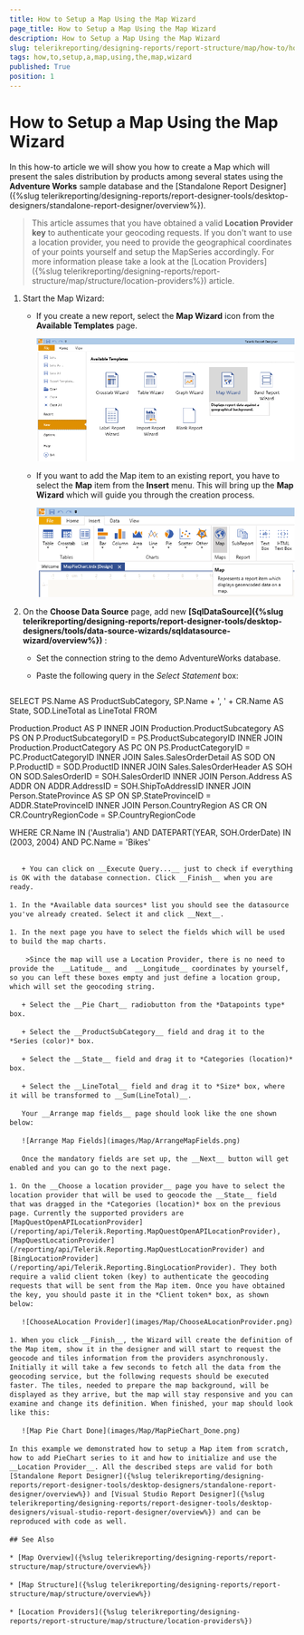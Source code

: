 ```yaml
---
title: How to Setup a Map Using the Map Wizard
page_title: How to Setup a Map Using the Map Wizard 
description: How to Setup a Map Using the Map Wizard
slug: telerikreporting/designing-reports/report-structure/map/how-to/how-to-setup-a-map-using-the-map-wizard
tags: how,to,setup,a,map,using,the,map,wizard
published: True
position: 1
---
```


# How to Setup a Map Using the Map Wizard

In this how-to article we will show you how to create a Map which will present the sales distribution by products among several states using the __Adventure Works__ sample database and the [Standalone Report Designer]({%slug telerikreporting/designing-reports/report-designer-tools/desktop-designers/standalone-report-designer/overview%}). 

> This article assumes that you have obtained a valid  __Location Provider key__ to authenticate your geocoding requests. If you don't want to use a location provider, you need to provide the geographical coordinates of your points yourself and setup the MapSeries accordingly. For more information please take a look at the [Location Providers]({%slug telerikreporting/designing-reports/report-structure/map/structure/location-providers%}) article. 

1. Start the Map Wizard: 

   + If you create a new report, select the __Map Wizard__ icon from the __Available Templates__ page. 

     ![Item Template Map Wizard](images/Map/ItemTemplate_MapWizard.png)

   + If you want to add the Map item to an existing report, you have to select the __Map__ item from the __Insert__ menu. This will bring up the __Map Wizard__ which will guide you through the creation process. 

     ![Insert Menu Select Map](images/Map/InsertMenu_SelectMap.png)


1. On the __Choose Data Source__ page, add new __[SqlDataSource]({%slug telerikreporting/designing-reports/report-designer-tools/desktop-designers/tools/data-source-wizards/sqldatasource-wizard/overview%})__ : 

   + Set the connection string to the demo AdventureWorks database.

   + Paste the following query in the *Select Statement* box: 
    
      ````sql
SELECT
PS.Name AS ProductSubCategory,
SP.Name + ', ' + CR.Name AS State,
SOD.LineTotal as LineTotal
FROM

Production.Product AS P
INNER JOIN Production.ProductSubcategory AS PS ON P.ProductSubcategoryID = PS.ProductSubcategoryID
INNER JOIN Production.ProductCategory AS PC ON PS.ProductCategoryID = PC.ProductCategoryID
INNER JOIN Sales.SalesOrderDetail AS SOD ON P.ProductID = SOD.ProductID
INNER JOIN Sales.SalesOrderHeader AS SOH ON SOD.SalesOrderID = SOH.SalesOrderID
INNER JOIN Person.Address AS ADDR ON ADDR.AddressID = SOH.ShipToAddressID
INNER JOIN Person.StateProvince AS SP ON SP.StateProvinceID = ADDR.StateProvinceID
INNER JOIN Person.CountryRegion AS CR ON CR.CountryRegionCode = SP.CountryRegionCode

WHERE
CR.Name IN ('Australia')
AND DATEPART(YEAR, SOH.OrderDate) IN (2003, 2004)
AND PC.Name = 'Bikes'
````

   + You can click on __Execute Query...__ just to check if everything is OK with the database connection. Click __Finish__ when you are ready. 

1. In the *Available data sources* list you should see the datasource you've already created. Select it and click __Next__. 

1. In the next page you have to select the fields which will be used to build the map charts. 

    >Since the map will use a Location Provider, there is no need to provide the  __Latitude__ and  __Longitude__ coordinates by yourself, so you can left these boxes empty and just define a location group, which will set the geocoding string. 

   + Select the __Pie Chart__ radiobutton from the *Datapoints type* box. 

   + Select the __ProductSubCategory__ field and drag it to the *Series (color)* box. 

   + Select the __State__ field and drag it to *Categories (location)* box. 

   + Select the __LineTotal__ field and drag it to *Size* box, where it will be transformed to __Sum(LineTotal)__.
   
   Your __Arrange map fields__ page should look like the one shown below: 

   ![Arrange Map Fields](images/Map/ArrangeMapFields.png) 
  
   Once the mandatory fields are set up, the __Next__ button will get enabled and you can go to the next page. 

1. On the __Choose a location provider__ page you have to select the location provider that will be used to geocode the __State__ field that was dragged in the *Categories (location)* box on the previous page. Currently the supported providers are [MapQuestOpenAPILocationProvider](/reporting/api/Telerik.Reporting.MapQuestOpenAPILocationProvider), [MapQuestLocationProvider](/reporting/api/Telerik.Reporting.MapQuestLocationProvider) and [BingLocationProvider](/reporting/api/Telerik.Reporting.BingLocationProvider). They both require a valid client token (key) to authenticate the geocoding requests that will be sent from the Map item. Once you have obtained the key, you should paste it in the *Client token* box, as shown below: 

   ![ChooseALocation Provider](images/Map/ChooseALocationProvider.png)

1. When you click __Finish__, the Wizard will create the definition of the Map item, show it in the designer and will start to request the geocode and tiles information from the providers asynchronously. Initially it will take a few seconds to fetch all the data from the geocoding service, but the following requests should be executed faster. The tiles, needed to prepare the map background, will be displayed as they arrive, but the map will stay responsive and you can examine and change its definition. When finished, your map should look like this: 

   ![Map Pie Chart Done](images/Map/MapPieChart_Done.png)

In this example we demonstrated how to setup a Map item from scratch, how to add PieChart series to it and how to initialize and use the __Location Provider__. All the described steps are valid for both [Standalone Report Designer]({%slug telerikreporting/designing-reports/report-designer-tools/desktop-designers/standalone-report-designer/overview%}) and [Visual Studio Report Designer]({%slug telerikreporting/designing-reports/report-designer-tools/desktop-designers/visual-studio-report-designer/overview%}) and can be reproduced with code as well. 

## See Also

* [Map Overview]({%slug telerikreporting/designing-reports/report-structure/map/structure/overview%})

* [Map Structure]({%slug telerikreporting/designing-reports/report-structure/map/structure/overview%})

* [Location Providers]({%slug telerikreporting/designing-reports/report-structure/map/structure/location-providers%})
